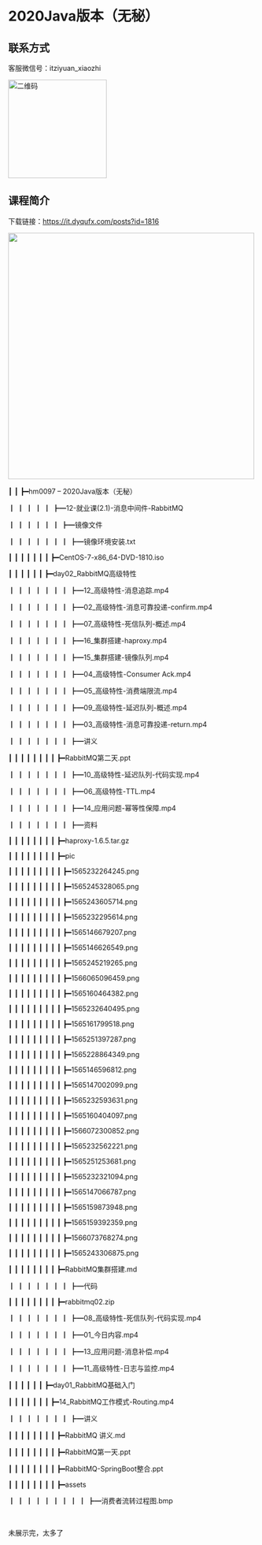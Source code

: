 # 2020Java版本（无秘）

## 联系方式

客服微信号：itziyuan_xiaozhi

<img src="https://ziyuanyun.oss-cn-guangzhou.aliyuncs.com/common/20240614073449/666b82192834a.jpg" width="200" height="200" alt="二维码">

## 课程简介

下载链接：https://it.dyqufx.com/posts?id=1816

<img src="https://ziyuanyun.oss-cn-guangzhou.aliyuncs.com/yun/20240515183541/66448ffd011c0.jpg" width="500" alt="">

  ┃ ┃ ┣━hm0097 &#8211; 2020Java版本（无秘）

 ┃ ┃ ┃ ┃ ┃ ┣━12-就业课(2.1)-消息中间件-RabbitMQ

 ┃ ┃ ┃ ┃ ┃ ┃ ┣━镜像文件

 ┃ ┃ ┃ ┃ ┃ ┃ ┃ ┣━镜像环境安装.txt

 ┃ ┃ ┃ ┃ ┃ ┃ ┃ ┣━CentOS-7-x86_64-DVD-1810.iso

 ┃ ┃ ┃ ┃ ┃ ┃ ┣━day02_RabbitMQ高级特性

 ┃ ┃ ┃ ┃ ┃ ┃ ┃ ┣━12_高级特性-消息追踪.mp4

 ┃ ┃ ┃ ┃ ┃ ┃ ┃ ┣━02_高级特性-消息可靠投递-confirm.mp4

 ┃ ┃ ┃ ┃ ┃ ┃ ┃ ┣━07_高级特性-死信队列-概述.mp4

 ┃ ┃ ┃ ┃ ┃ ┃ ┃ ┣━16_集群搭建-haproxy.mp4

 ┃ ┃ ┃ ┃ ┃ ┃ ┃ ┣━15_集群搭建-镜像队列.mp4

 ┃ ┃ ┃ ┃ ┃ ┃ ┃ ┣━04_高级特性-Consumer Ack.mp4

 ┃ ┃ ┃ ┃ ┃ ┃ ┃ ┣━05_高级特性-消费端限流.mp4

 ┃ ┃ ┃ ┃ ┃ ┃ ┃ ┣━09_高级特性-延迟队列-概述.mp4

 ┃ ┃ ┃ ┃ ┃ ┃ ┃ ┣━03_高级特性-消息可靠投递-return.mp4

 ┃ ┃ ┃ ┃ ┃ ┃ ┃ ┣━讲义

 ┃ ┃ ┃ ┃ ┃ ┃ ┃ ┃ ┣━RabbitMQ第二天.ppt

 ┃ ┃ ┃ ┃ ┃ ┃ ┃ ┣━10_高级特性-延迟队列-代码实现.mp4

 ┃ ┃ ┃ ┃ ┃ ┃ ┃ ┣━06_高级特性-TTL.mp4

 ┃ ┃ ┃ ┃ ┃ ┃ ┃ ┣━14_应用问题-幂等性保障.mp4

 ┃ ┃ ┃ ┃ ┃ ┃ ┃ ┣━资料

 ┃ ┃ ┃ ┃ ┃ ┃ ┃ ┃ ┣━haproxy-1.6.5.tar.gz

 ┃ ┃ ┃ ┃ ┃ ┃ ┃ ┃ ┣━pic

 ┃ ┃ ┃ ┃ ┃ ┃ ┃ ┃ ┃ ┣━1565232264245.png

 ┃ ┃ ┃ ┃ ┃ ┃ ┃ ┃ ┃ ┣━1565245328065.png

 ┃ ┃ ┃ ┃ ┃ ┃ ┃ ┃ ┃ ┣━1565243605714.png

 ┃ ┃ ┃ ┃ ┃ ┃ ┃ ┃ ┃ ┣━1565232295614.png

 ┃ ┃ ┃ ┃ ┃ ┃ ┃ ┃ ┃ ┣━1565146679207.png

 ┃ ┃ ┃ ┃ ┃ ┃ ┃ ┃ ┃ ┣━1565146626549.png

 ┃ ┃ ┃ ┃ ┃ ┃ ┃ ┃ ┃ ┣━1565245219265.png

 ┃ ┃ ┃ ┃ ┃ ┃ ┃ ┃ ┃ ┣━1566065096459.png

 ┃ ┃ ┃ ┃ ┃ ┃ ┃ ┃ ┃ ┣━1565160464382.png

 ┃ ┃ ┃ ┃ ┃ ┃ ┃ ┃ ┃ ┣━1565232640495.png

 ┃ ┃ ┃ ┃ ┃ ┃ ┃ ┃ ┃ ┣━1565161799518.png

 ┃ ┃ ┃ ┃ ┃ ┃ ┃ ┃ ┃ ┣━1565251397287.png

 ┃ ┃ ┃ ┃ ┃ ┃ ┃ ┃ ┃ ┣━1565228864349.png

 ┃ ┃ ┃ ┃ ┃ ┃ ┃ ┃ ┃ ┣━1565146596812.png

 ┃ ┃ ┃ ┃ ┃ ┃ ┃ ┃ ┃ ┣━1565147002099.png

 ┃ ┃ ┃ ┃ ┃ ┃ ┃ ┃ ┃ ┣━1565232593631.png

 ┃ ┃ ┃ ┃ ┃ ┃ ┃ ┃ ┃ ┣━1565160404097.png

 ┃ ┃ ┃ ┃ ┃ ┃ ┃ ┃ ┃ ┣━1566072300852.png

 ┃ ┃ ┃ ┃ ┃ ┃ ┃ ┃ ┃ ┣━1565232562221.png

 ┃ ┃ ┃ ┃ ┃ ┃ ┃ ┃ ┃ ┣━1565251253681.png

 ┃ ┃ ┃ ┃ ┃ ┃ ┃ ┃ ┃ ┣━1565232321094.png

 ┃ ┃ ┃ ┃ ┃ ┃ ┃ ┃ ┃ ┣━1565147066787.png

 ┃ ┃ ┃ ┃ ┃ ┃ ┃ ┃ ┃ ┣━1565159873948.png

 ┃ ┃ ┃ ┃ ┃ ┃ ┃ ┃ ┃ ┣━1565159392359.png

 ┃ ┃ ┃ ┃ ┃ ┃ ┃ ┃ ┃ ┣━1566073768274.png

 ┃ ┃ ┃ ┃ ┃ ┃ ┃ ┃ ┃ ┣━1565243306875.png

 ┃ ┃ ┃ ┃ ┃ ┃ ┃ ┃ ┣━RabbitMQ集群搭建.md

 ┃ ┃ ┃ ┃ ┃ ┃ ┃ ┣━代码

 ┃ ┃ ┃ ┃ ┃ ┃ ┃ ┃ ┣━rabbitmq02.zip

 ┃ ┃ ┃ ┃ ┃ ┃ ┃ ┣━08_高级特性-死信队列-代码实现.mp4

 ┃ ┃ ┃ ┃ ┃ ┃ ┃ ┣━01_今日内容.mp4

 ┃ ┃ ┃ ┃ ┃ ┃ ┃ ┣━13_应用问题-消息补偿.mp4

 ┃ ┃ ┃ ┃ ┃ ┃ ┃ ┣━11_高级特性-日志与监控.mp4

 ┃ ┃ ┃ ┃ ┃ ┃ ┣━day01_RabbitMQ基础入门

 ┃ ┃ ┃ ┃ ┃ ┃ ┃ ┣━14_RabbitMQ工作模式-Routing.mp4

 ┃ ┃ ┃ ┃ ┃ ┃ ┃ ┣━讲义

 ┃ ┃ ┃ ┃ ┃ ┃ ┃ ┃ ┣━RabbitMQ 讲义.md

 ┃ ┃ ┃ ┃ ┃ ┃ ┃ ┃ ┣━RabbitMQ第一天.ppt

 ┃ ┃ ┃ ┃ ┃ ┃ ┃ ┃ ┣━RabbitMQ-SpringBoot整合.ppt

 ┃ ┃ ┃ ┃ ┃ ┃ ┃ ┃ ┣━assets

 ┃ ┃ ┃ ┃ ┃ ┃ ┃ ┃ ┃ ┣━消费者流转过程图.bmp

 &nbsp;

 未展示完，太多了

  